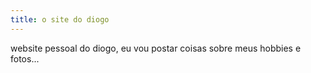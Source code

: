 ```yaml
---
title: o site do diogo
---
```


website pessoal do diogo, eu vou postar coisas sobre meus hobbies e fotos... 

